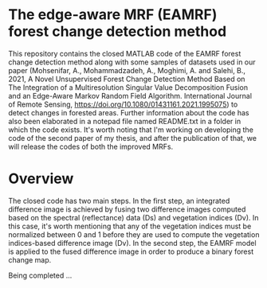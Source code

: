 # The edge-aware MRF (EAMRF) forest change detection method
This repository contains the closed MATLAB code of the EAMRF forest change detection method along with some samples of datasets used in our paper (Mohsenifar, A., Mohammadzadeh, A., Moghimi, A. and Salehi, B., 2021, A Novel Unsupervised Forest Change Detection Method Based on The Integration of a Multiresolution Singular Value Decomposition Fusion and an Edge-Aware Markov Random Field Algorithm. International Journal of Remote Sensing, https://doi.org/10.1080/01431161.2021.1995075) to detect changes in forested areas.
Further information about the code has also been elaborated in a notepad file named README.txt in a folder in which the code exists. It's worth noting that I'm working on developing the code of the second paper of my thesis, and after the publication of that, we will release the codes of both the improved MRFs.
# Overview
The closed code has two main steps. In the first step, an integrated difference image is achieved by fusing two difference images computed based on the spectral (reflectance) data (Ds) and vegetation indices (Dv). In this case, it's worth mentioning that any of the vegetation indices must be normalized between 0 and 1 before they are used to compute the vegetation indices-based difference image (Dv). In the second step, the EAMRF model is applied to the fused difference image in order to produce a binary forest change map.

Being completed ...
